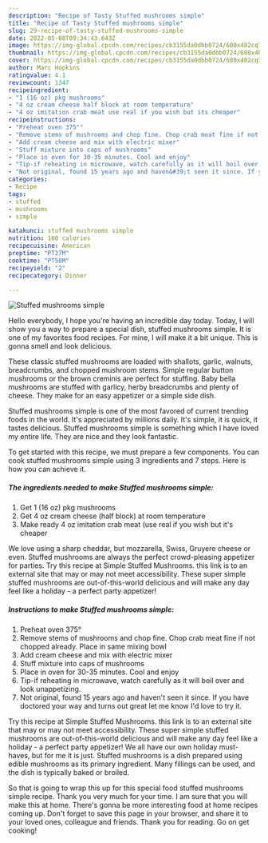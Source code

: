 ```yaml
---
description: "Recipe of Tasty Stuffed mushrooms simple"
title: "Recipe of Tasty Stuffed mushrooms simple"
slug: 29-recipe-of-tasty-stuffed-mushrooms-simple
date: 2022-05-08T09:34:43.643Z
image: https://img-global.cpcdn.com/recipes/cb3155da0dbb0724/680x482cq70/stuffed-mushrooms-simple-recipe-main-photo.jpg
thumbnail: https://img-global.cpcdn.com/recipes/cb3155da0dbb0724/680x482cq70/stuffed-mushrooms-simple-recipe-main-photo.jpg
cover: https://img-global.cpcdn.com/recipes/cb3155da0dbb0724/680x482cq70/stuffed-mushrooms-simple-recipe-main-photo.jpg
author: Marc Hopkins
ratingvalue: 4.1
reviewcount: 1347
recipeingredient:
- "1 (16 oz) pkg mushrooms"
- "4 oz cream cheese half block at room temperature"
- "4 oz imitation crab meat use real if you wish but its cheaper"
recipeinstructions:
- "Preheat oven 375°"
- "Remove stems of mushrooms and chop fine. Chop crab meat fine if not chopped already. Place in same mixing bowl"
- "Add cream cheese and mix with electric mixer"
- "Stuff mixture into caps of mushrooms"
- "Place in oven for 30-35 minutes. Cool and enjoy"
- "Tip-if reheating in microwave, watch carefully as it will boil over and look unappetizing."
- "Not original, found 15 years ago and haven&#39;t seen it since. If you have doctored your way and turns out great let me know I&#39;d love to try it."
categories:
- Recipe
tags:
- stuffed
- mushrooms
- simple

katakunci: stuffed mushrooms simple 
nutrition: 160 calories
recipecuisine: American
preptime: "PT27M"
cooktime: "PT58M"
recipeyield: "2"
recipecategory: Dinner

---
```



![Stuffed mushrooms simple](https://img-global.cpcdn.com/recipes/cb3155da0dbb0724/680x482cq70/stuffed-mushrooms-simple-recipe-main-photo.jpg)

Hello everybody, I hope you're having an incredible day today. Today, I will show you a way to prepare a special dish, stuffed mushrooms simple. It is one of my favorites food recipes. For mine, I will make it a bit unique. This is gonna smell and look delicious.

These classic stuffed mushrooms are loaded with shallots, garlic, walnuts, breadcrumbs, and chopped mushroom stems. Simple regular button mushrooms or the brown creminis are perfect for stuffing. Baby bella mushrooms are stuffed with garlicy, herby breadcrumbs and plenty of cheese. They make for an easy appetizer or a simple side dish.

Stuffed mushrooms simple is one of the most favored of current trending foods in the world. It's appreciated by millions daily. It's simple, it is quick, it tastes delicious. Stuffed mushrooms simple is something which I have loved my entire life. They are nice and they look fantastic.


To get started with this recipe, we must prepare a few components. You can cook stuffed mushrooms simple using 3 ingredients and 7 steps. Here is how you can achieve it.

<!--inarticleads1-->

##### The ingredients needed to make Stuffed mushrooms simple:

1. Get 1 (16 oz) pkg mushrooms
1. Get 4 oz cream cheese (half block) at room temperature
1. Make ready 4 oz imitation crab meat (use real if you wish but it&#39;s cheaper


We love using a sharp cheddar, but mozzarella, Swiss, Gruyere cheese or even. Stuffed mushrooms are always the perfect crowd-pleasing appetizer for parties. Try this recipe at Simple Stuffed Mushrooms. this link is to an external site that may or may not meet accessibility. These super simple stuffed mushrooms are out-of-this-world delicious and will make any day feel like a holiday - a perfect party appetizer! 

<!--inarticleads2-->

##### Instructions to make Stuffed mushrooms simple:

1. Preheat oven 375°
1. Remove stems of mushrooms and chop fine. Chop crab meat fine if not chopped already. Place in same mixing bowl
1. Add cream cheese and mix with electric mixer
1. Stuff mixture into caps of mushrooms
1. Place in oven for 30-35 minutes. Cool and enjoy
1. Tip-if reheating in microwave, watch carefully as it will boil over and look unappetizing.
1. Not original, found 15 years ago and haven&#39;t seen it since. If you have doctored your way and turns out great let me know I&#39;d love to try it.


Try this recipe at Simple Stuffed Mushrooms. this link is to an external site that may or may not meet accessibility. These super simple stuffed mushrooms are out-of-this-world delicious and will make any day feel like a holiday - a perfect party appetizer! We all have our own holiday must-haves, but for me it is just. Stuffed mushrooms is a dish prepared using edible mushrooms as its primary ingredient. Many fillings can be used, and the dish is typically baked or broiled. 

So that is going to wrap this up for this special food stuffed mushrooms simple recipe. Thank you very much for your time. I am sure that you will make this at home. There's gonna be more interesting food at home recipes coming up. Don't forget to save this page in your browser, and share it to your loved ones, colleague and friends. Thank you for reading. Go on get cooking!
